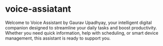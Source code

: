 # voice-assiatant
Welcome to Voice Assistant by Gaurav Upadhyay, your intelligent digital companion designed to streamline your daily tasks and boost productivity. Whether you need quick information, help with scheduling, or smart device management, this assistant is ready to support you.
